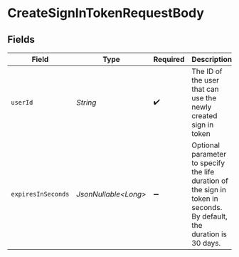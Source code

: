 # CreateSignInTokenRequestBody


## Fields

| Field                                                                                                                 | Type                                                                                                                  | Required                                                                                                              | Description                                                                                                           |
| --------------------------------------------------------------------------------------------------------------------- | --------------------------------------------------------------------------------------------------------------------- | --------------------------------------------------------------------------------------------------------------------- | --------------------------------------------------------------------------------------------------------------------- |
| `userId`                                                                                                              | *String*                                                                                                              | :heavy_check_mark:                                                                                                    | The ID of the user that can use the newly created sign in token                                                       |
| `expiresInSeconds`                                                                                                    | *JsonNullable\<Long>*                                                                                                 | :heavy_minus_sign:                                                                                                    | Optional parameter to specify the life duration of the sign in token in seconds.<br/>By default, the duration is 30 days. |